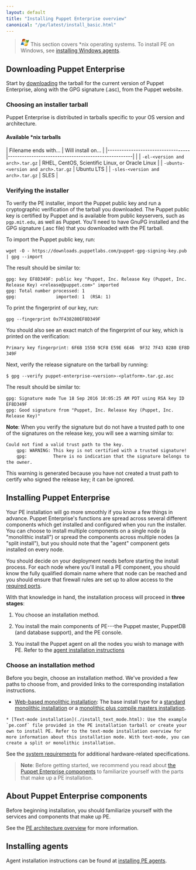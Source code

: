 ```yaml
---
layout: default
title: "Installing Puppet Enterprise overview"
canonical: "/pe/latest/install_basic.html"
---
```



[downloadpe]: http://info.puppetlabs.com/download-pe.html

> ![windows logo](./images/windows-logo-small.jpg) This section covers \*nix operating systems. To install PE on Windows, see [installing Windows agents](./install_windows.html).

Downloading Puppet Enterprise
-----

Start by [downloading][downloadpe] the tarball for the current version of Puppet Enterprise, along with the GPG signature (.asc), from the Puppet website.

### Choosing an installer tarball

Puppet Enterprise is distributed in tarballs specific to your OS version and architecture.

#### Available \*nix tarballs

|      Filename ends with...        |                     Will install on...                 |
|-----------------------------------|-----------------------------------------------------|  |
| `-el-<version and arch>.tar.gz`      | RHEL, CentOS, Scientific Linux, or Oracle Linux  |
| `-ubuntu-<version and arch>.tar.gz`  | Ubuntu LTS                                       |
| `-sles-<version and arch>.tar.gz`    | SLES                                             |

### Verifying the installer

To verify the PE installer, import the Puppet public key and run a cryptographic verification of the tarball you downloaded. The Puppet public key is certified by Puppet and is available from public keyservers, such as `pgp.mit.edu`, as well as Puppet. You'll need to have GnuPG installed and the GPG signature (.asc file) that you downloaded with the PE tarball.

To import the Puppet public key, run:

    wget -O - https://downloads.puppetlabs.com/puppet-gpg-signing-key.pub | gpg --import

The result should be similar to:

    gpg: key EF8D349F: public key "Puppet, Inc. Release Key (Puppet, Inc. Release Key) <release@puppet.com>" imported
    gpg: Total number processed: 1
    gpg:               imported: 1  (RSA: 1)

To print the fingerprint of our key, run:

    gpg --fingerprint 0x7F438280EF8D349F

You should also see an exact match of the fingerprint of our key, which is printed on the verification:

    Primary key fingerprint: 6F6B 1550 9CF8 E59E 6E46  9F32 7F43 8280 EF8D 349F

Next, verify the release signature on the tarball by running:

    $ gpg --verify puppet-enterprise-<version>-<platform>.tar.gz.asc

The result should be similar to:

    gpg: Signature made Tue 18 Sep 2016 10:05:25 AM PDT using RSA key ID EF8D349F
    gpg: Good signature from "Puppet, Inc. Release Key (Puppet, Inc. Release Key)"

 **Note**: When you verify the signature but do not have a trusted path to one of the signatures on the release key, you will see a warning similar to:

    Could not find a valid trust path to the key.
        gpg: WARNING: This key is not certified with a trusted signature!
        gpg:          There is no indication that the signature belongs to the owner.

This warning is generated because you have not created a trust path to certify who signed the release key; it can be ignored.

Installing Puppet Enterprise
-----

Your PE installation will go more smoothly if you know a few things in advance. Puppet Enterprise's functions are spread across several different components which get installed and configured when you run the installer. You can choose to install multiple components on a single node (a "monolithic install") or spread the components across multiple nodes (a "split install"), but you should note that the "agent" component gets installed on every node.

You should decide on your deployment needs before starting the install process. For each node where you'll install a PE component, you should know the fully qualified domain name where that node can be reached and you should ensure that firewall rules are set up to allow access to the [required ports](./sys_req_sysconfig.html#firewall-configuration).

With that knowledge in hand, the installation process will proceed in **three stages**:

1. You choose an installation method.

2. You install the main components of PE---the Puppet master, PuppetDB (and database support), and the PE console.

3. You install the Puppet agent on all the nodes you wish to manage with PE. Refer to the [agent installation instructions](./install_agents.html)

### Choose an installation method

Before you begin, choose an installation method. We've provided a few paths to choose from, and provided links to the corresponding installation instructions.

   * [Web-based monolithic installation](./install_pe_mono.html): The base install type for a [standard monolithic installation](./sys_req_hw.html#monolithic-installation) or a [monolithic plus compile masters installation](./sys_req_hw.html#monolithic-plus-compile-masters-installation). 

    * [Text-mode installation](./install_text_mode.html): Use the example `pe.conf` file provided in the PE installation tarball or create your own to install PE. Refer to the text-mode installation overview for more information about this installation mode. With text-mode, you can create a split or monolithic installation. 

See the [system requirements](./sys_req_hw.html) for additional hardware-related specifications.

>**Note**: Before getting started, we recommend you read about [the Puppet Enterprise components](#about-puppet-enterprise-components) to familiarize yourself with the parts that make up a PE installation.

About Puppet Enterprise components
---------

Before beginning installation, you should familiarize yourself with the services and components that make up PE.

See the [PE architecture overview](./pe_architecture_overview.html) for more information.

Installing agents
-----

Agent installation instructions can be found at [installing PE agents](./install_agents.html).

